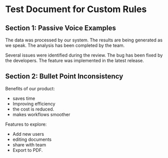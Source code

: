 # Test Document for Custom Rules

## Section 1: Passive Voice Examples

The data was processed by our system. The results are being generated as we speak. The analysis has been completed by the team.

Several issues were identified during the review. The bug has been fixed by the developers. The feature was implemented in the latest release.

## Section 2: Bullet Point Inconsistency

Benefits of our product:
* saves time
* Improving efficiency
* the cost is reduced.
* makes workflows smoother

Features to explore:
* Add new users
* editing documents
* share with team
* Export to PDF.